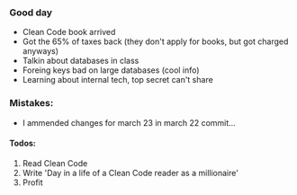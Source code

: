 ### Good day

 - Clean Code book arrived
 - Got the 65% of taxes back (they don't apply for books, but got charged anyways)
 - Talkin about databases in class
 - Foreing keys bad on large databases (cool info)
 - Learning about internal tech, top secret can't share


### Mistakes:

 - I ammended changes for march 23 in march 22 commit...

#### Todos:

 1. Read Clean Code
 2. Write 'Day in a life of a Clean Code reader as a millionaire'
 3. Profit


